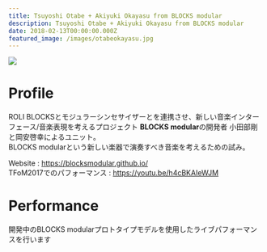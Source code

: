 ```yaml
---
title: Tsuyoshi Otabe + Akiyuki Okayasu from BLOCKS modular
description: Tsuyoshi Otabe + Akiyuki Okayasu from BLOCKS modular
date: 2018-02-13T00:00:00.000Z
featured_image: /images/otabeokayasu.jpg
---
```


![](/images/OtabeOkayasu.jpg)

# Profile
ROLI BLOCKSとモジュラーシンセサイザーとを連携させ、新しい音楽インターフェース/音楽表現を考えるプロジェクト **BLOCKS modular**の開発者 小田部剛と岡安啓幸によるユニット。  
BLOCKS modularという新しい楽器で演奏すべき音楽を考えるための試み。

Website : <https://blocksmodular.github.io/>  
TFoM2017でのパフォーマンス : <https://youtu.be/h4cBKAIeWJM>

# Performance
開発中のBLOCKS modularプロトタイプモデルを使用したライブパフォーマンスを行います
